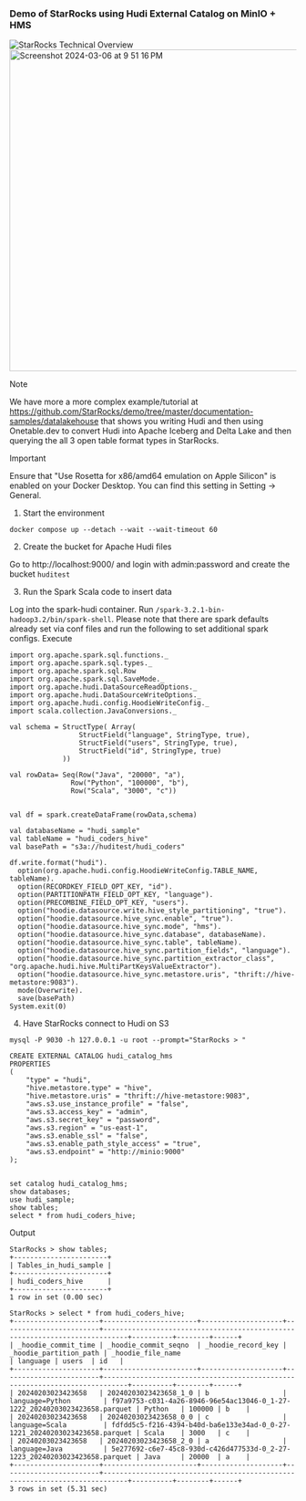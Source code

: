 ### Demo of StarRocks using Hudi External Catalog on MinIO + HMS

![StarRocks Technical Overview](https://github.com/StarRocks/demo/assets/749093/b3262af7-ab7b-4c0a-b69c-1aa89cf1d30a)
<img width="564" alt="Screenshot 2024-03-06 at 9 51 16 PM" src="https://github.com/StarRocks/demo/assets/749093/a6ce8f3c-bd1f-4070-af48-3613a2181933">


> [!NOTE]  
>  We have more a more complex example/tutorial at https://github.com/StarRocks/demo/tree/master/documentation-samples/datalakehouse that shows you writing Hudi and then using Onetable.dev to convert Hudi into Apache Iceberg and Delta Lake and then querying the all 3 open table format types in StarRocks.

> [!IMPORTANT]  
>  Ensure that "Use Rosetta for x86/amd64 emulation on Apple Silicon" is enabled on your Docker Desktop.  You can find this setting in Setting -> General. 

1. Start the environment

`docker compose up --detach --wait --wait-timeout 60`

2. Create the bucket for Apache Hudi files

Go to http://localhost:9000/ and login with admin:password and create the bucket `huditest`

3. Run the Spark Scala code to insert data

Log into the spark-hudi container.   Run `/spark-3.2.1-bin-hadoop3.2/bin/spark-shell`.  Please note that there are spark defaults already set via conf files and run the following to set additional spark configs. Execute

```
import org.apache.spark.sql.functions._
import org.apache.spark.sql.types._
import org.apache.spark.sql.Row
import org.apache.spark.sql.SaveMode._
import org.apache.hudi.DataSourceReadOptions._
import org.apache.hudi.DataSourceWriteOptions._
import org.apache.hudi.config.HoodieWriteConfig._
import scala.collection.JavaConversions._

val schema = StructType( Array(
                 StructField("language", StringType, true),
                 StructField("users", StringType, true),
                 StructField("id", StringType, true)
             ))

val rowData= Seq(Row("Java", "20000", "a"),
               Row("Python", "100000", "b"),
               Row("Scala", "3000", "c"))


val df = spark.createDataFrame(rowData,schema)

val databaseName = "hudi_sample"
val tableName = "hudi_coders_hive"
val basePath = "s3a://huditest/hudi_coders"

df.write.format("hudi").
  option(org.apache.hudi.config.HoodieWriteConfig.TABLE_NAME, tableName).
  option(RECORDKEY_FIELD_OPT_KEY, "id").
  option(PARTITIONPATH_FIELD_OPT_KEY, "language").
  option(PRECOMBINE_FIELD_OPT_KEY, "users").
  option("hoodie.datasource.write.hive_style_partitioning", "true").
  option("hoodie.datasource.hive_sync.enable", "true").
  option("hoodie.datasource.hive_sync.mode", "hms").
  option("hoodie.datasource.hive_sync.database", databaseName).
  option("hoodie.datasource.hive_sync.table", tableName).
  option("hoodie.datasource.hive_sync.partition_fields", "language").
  option("hoodie.datasource.hive_sync.partition_extractor_class", "org.apache.hudi.hive.MultiPartKeysValueExtractor").
  option("hoodie.datasource.hive_sync.metastore.uris", "thrift://hive-metastore:9083").
  mode(Overwrite).
  save(basePath)
System.exit(0)
```

4. Have StarRocks connect to Hudi on S3

```
mysql -P 9030 -h 127.0.0.1 -u root --prompt="StarRocks > "
```
```
CREATE EXTERNAL CATALOG hudi_catalog_hms
PROPERTIES
(
    "type" = "hudi",
    "hive.metastore.type" = "hive",
    "hive.metastore.uris" = "thrift://hive-metastore:9083",
    "aws.s3.use_instance_profile" = "false",
    "aws.s3.access_key" = "admin",
    "aws.s3.secret_key" = "password",
    "aws.s3.region" = "us-east-1",
    "aws.s3.enable_ssl" = "false",
    "aws.s3.enable_path_style_access" = "true",
    "aws.s3.endpoint" = "http://minio:9000"
);


set catalog hudi_catalog_hms;
show databases;
use hudi_sample;
show tables;
select * from hudi_coders_hive;
```

Output
```
StarRocks > show tables;
+-----------------------+
| Tables_in_hudi_sample |
+-----------------------+
| hudi_coders_hive      |
+-----------------------+
1 row in set (0.00 sec)

StarRocks > select * from hudi_coders_hive;
+---------------------+-----------------------+--------------------+------------------------+----------------------------------------------------------------------------+----------+--------+------+
| _hoodie_commit_time | _hoodie_commit_seqno  | _hoodie_record_key | _hoodie_partition_path | _hoodie_file_name                                                          | language | users  | id   |
+---------------------+-----------------------+--------------------+------------------------+----------------------------------------------------------------------------+----------+--------+------+
| 20240203023423658   | 20240203023423658_1_0 | b                  | language=Python        | f97a9753-c031-4a26-8946-96e54ac13046-0_1-27-1222_20240203023423658.parquet | Python   | 100000 | b    |
| 20240203023423658   | 20240203023423658_0_0 | c                  | language=Scala         | fdfdd5c5-f216-4394-b40d-ba6e133e34ad-0_0-27-1221_20240203023423658.parquet | Scala    | 3000   | c    |
| 20240203023423658   | 20240203023423658_2_0 | a                  | language=Java          | 5e277692-c6e7-45c8-930d-c426d477533d-0_2-27-1223_20240203023423658.parquet | Java     | 20000  | a    |
+---------------------+-----------------------+--------------------+------------------------+----------------------------------------------------------------------------+----------+--------+------+
3 rows in set (5.31 sec)
```
